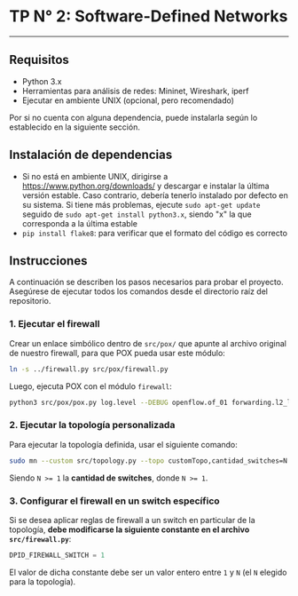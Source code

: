 # TP N° 2: Software-Defined Networks
---
## Requisitos
- Python 3.x
- Herramientas para análisis de redes: Mininet, Wireshark, iperf
- Ejecutar en ambiente UNIX (opcional, pero recomendado)

Por si no cuenta con alguna dependencia, puede instalarla según lo establecido en la siguiente sección.

## Instalación de dependencias
- Si no está en ambiente UNIX, dirigirse a https://www.python.org/downloads/ y descargar e instalar la última versión estable. Caso contrario, debería tenerlo instalado por defecto en su sistema. Si tiene más problemas, ejecute `sudo apt-get update` seguido de `sudo apt-get install python3.x`, siendo "x" la que corresponda a la última estable
- `pip install flake8`: para verificar que el formato del código es correcto

## Instrucciones

A continuación se describen los pasos necesarios para probar el proyecto.
Asegúrese de ejecutar todos los comandos desde el directorio raíz del repositorio.

### 1. Ejecutar el firewall

Crear un enlace simbólico dentro de `src/pox/` que apunte al archivo original de nuestro firewall, para que POX pueda usar este módulo:

```bash
ln -s ../firewall.py src/pox/firewall.py
```

Luego, ejecuta POX con el módulo `firewall`:

```bash
python3 src/pox/pox.py log.level --DEBUG openflow.of_01 forwarding.l2_learning firewall
```

### 2. Ejecutar la topología personalizada

Para ejecutar la topología definida, usar el siguiente comando:

```bash
sudo mn --custom src/topology.py --topo customTopo,cantidad_switches=N --controller=remote --mac --arp --switch ovsk
```

Siendo `N >= 1` la **cantidad de switches**, donde `N >= 1`.

### 3. Configurar el firewall en un switch específico

Si se desea aplicar reglas de firewall a un switch en particular de la topología, **debe modificarse la siguiente constante en el archivo `src/firewall.py`**:

```python
DPID_FIREWALL_SWITCH = 1
```

El valor de dicha constante debe ser un valor entero entre `1` y `N` (el `N` elegido para la topología).